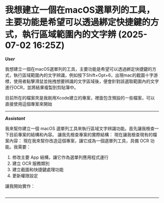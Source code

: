 <!-- Generated by SpecStory -->

# 我想建立一個在macOS選單列的工具，主要功能是希望可以透過綁定快捷鍵的方式，執行區域範圍內的文字辨 (2025-07-02 16:25Z)

_**User**_

我想建立一個在macOS選單列的工具，主要功能是希望可以透過綁定快捷鍵的方式，執行區域範圍內的文字辨識，例如按下Shift+Opt+6，出現mac的截圖十字游標，使用者點擊滑鼠並拖拽想要辨識的文字區域後，便會針對該選取範圍內的文字進行OCR，並將結果複製到剪貼簿中。

目前所在的檔案夾是我剛用Xcode建立的專案，裡面包含預設的一些檔案，可以直接使用這個專案來開始

---

_**Assistant**_

我來幫你建立一個 macOS 選單列工具來執行區域文字辨識功能。首先讓我檢查一下目前專案的結構和內容。 讓我先檢查專案的實際結構： 現在讓我檢查現有的檔案內容： 現在我來幫你改造這個專案，讓它成為一個選單列工具，具備 OCR 功能。我需要：

1. 修改主要 App 結構，讓它作為選單列應用程式運行
2. 建立 OCR 服務類別
3. 建立截圖和快捷鍵處理功能
4. 更新權限設定

讓我開始實作： 
```

```


---

